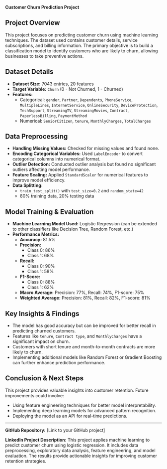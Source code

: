 **Customer Churn Prediction Project**

## **Project Overview**
This project focuses on predicting customer churn using machine learning techniques. The dataset used contains customer details, service subscriptions, and billing information. The primary objective is to build a classification model to identify customers who are likely to churn, allowing businesses to take preventive actions.

## **Dataset Details**
- **Dataset Size:** 7043 entries, 20 features
- **Target Variable:** `Churn` (0 - Not Churned, 1 - Churned)
- **Features:**
  - Categorical: `gender`, `Partner`, `Dependents`, `PhoneService`, `MultipleLines`, `InternetService`, `OnlineSecurity`, `DeviceProtection`, `TechSupport`, `StreamingTV`, `StreamingMovies`, `Contract`, `PaperlessBilling`, `PaymentMethod`
  - Numerical: `SeniorCitizen`, `tenure`, `MonthlyCharges`, `TotalCharges`

## **Data Preprocessing**
- **Handling Missing Values:** Checked for missing values and found none.
- **Encoding Categorical Variables:** Used `LabelEncoder` to convert categorical columns into numerical format.
- **Outlier Detection:** Conducted outlier analysis but found no significant outliers affecting model performance.
- **Feature Scaling:** Applied `StandardScaler` for numerical features to improve model efficiency.
- **Data Splitting:**
  - `train_test_split()` with `test_size=0.2` and `random_state=42`
  - 80% training data, 20% testing data

## **Model Training & Evaluation**
- **Machine Learning Model Used:** Logistic Regression (can be extended to other classifiers like Decision Tree, Random Forest, etc.)
- **Performance Metrics:**
  - **Accuracy:** 81.5%
  - **Precision:**
    - Class 0: 86%
    - Class 1: 68%
  - **Recall:**
    - Class 0: 90%
    - Class 1: 58%
  - **F1-Score:**
    - Class 0: 88%
    - Class 1: 62%
  - **Macro Average:** Precision: 77%, Recall: 74%, F1-score: 75%
  - **Weighted Average:** Precision: 81%, Recall: 82%, F1-score: 81%

## **Key Insights & Findings**
- The model has good accuracy but can be improved for better recall in predicting churned customers.
- Features like `tenure`, `Contract type`, and `MonthlyCharges` have a significant impact on churn.
- Customers with short tenure and month-to-month contracts are more likely to churn.
- Implementing additional models like Random Forest or Gradient Boosting can further enhance prediction performance.

## **Conclusion & Next Steps**
This project provides valuable insights into customer retention. Future improvements could involve:
- Using feature engineering techniques for better model interpretability.
- Implementing deep learning models for advanced pattern recognition.
- Deploying the model as an API for real-time predictions.

---
**GitHub Repository:** [Link to your GitHub project]

**LinkedIn Project Description:** This project applies machine learning to predict customer churn using logistic regression. It includes data preprocessing, exploratory data analysis, feature engineering, and model evaluation. The results provide actionable insights for improving customer retention strategies.


